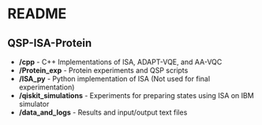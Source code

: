 # README 

## QSP-ISA-Protein


  - **/cpp** - C++ Implementations of ISA, ADAPT-VQE, and AA-VQC
  - **/Protein_exp** - Protein experiments and QSP scripts
  - **/ISA_py** - Python implementation of ISA (Not used for final experimentation)
  - **/qiskit_simulations** - Experiments for preparing states using ISA on IBM simulator
  - **/data_and_logs** - Results and input/output text files


  
  
  

  





